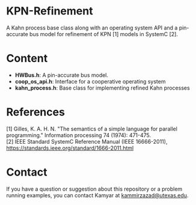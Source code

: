 # KPN-Refinement
A Kahn process base class along with an operating system API and a pin-accurate bus model for refinement of KPN [1] models in SystemC [2].

# Content
* **HWBus.h**: A pin-accurate bus model.
* **coop_os_api.h**: Interface for a cooperative operating system
* **kahn_process.h**: Base class for implementing refined Kahn processes


# References
[1] Gilles, K. A. H. N. "The semantics of a simple language for parallel programming." Information processing 74 (1974): 471-475.  
[2] IEEE Standard SystemC Reference Manual (IEEE 16666-2011), https://standards.ieee.org/standard/1666-2011.html


# Contact
If you have a question or suggestion about this repository or a problem running examples, you can contact Kamyar at kammirzazad@utexas.edu.
